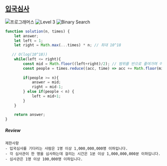 ## [입국심사](#입국심사)

<img src="https://img.shields.io/badge/-프로그래머스-1e2a3c" alt="프로그래머스"/> <img src="https://img.shields.io/badge/-Level 3-orange" alt="Level 3"/> <img src="https://img.shields.io/badge/-Binary Search-mediumseagreen" alt="Binary Search"/> 

```js
function solution(n, times) {
    let answer;
    let left = 1;
    let right = Math.max(...times) * n; // 최대 10^18
   
   // O(log(10^18))
    while(left <= right){
        const mid = Math.floor((left+right)/2); // 범위를 반으로 줄여가며 이분탐색 
        const people = times.reduce((acc, time) => acc += Math.floor(mid/time), 0); // 루프 당 𝑂(𝑚) 연산 (최대 10^5)
        
        if(people >= n){
            answer = mid;
            right = mid-1; 
        } else if(people < n) {
            left = mid+1;
        }
    }

    return answer;
}
```

##### Review 

```
제한사항
- 입국심사를 기다리는 사람은 1명 이상 1,000,000,000명 이하입니다.
- 각 심사관이 한 명을 심사하는데 걸리는 시간은 1분 이상 1,000,000,000분 이하입니다.
- 심사관은 1명 이상 100,000명 이하입니다.
```
